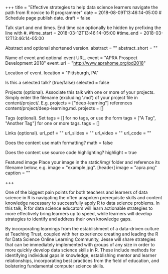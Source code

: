 +++ title = "Effective strategies to help data science learners navigate the path from R novice to R programmer" date = 2018-08-09T13:46:14-05:00 # Schedule page publish date. draft = false

Talk start and end times.
End time can optionally be hidden by prefixing the line with #.
#time_start = 2018-03-12T13:46:14-05:00 #time_end = 2018-03-12T13:46:14-05:00

Abstract and optional shortened version.
abstract = "" abstract_short = ""

Name of event and optional event URL.
event = "APRA Prospect Development 2018" event_url = "http://www.aprahome.org/pd2018"

Location of event.
location = "Pittsburgh, PA"

Is this a selected talk? (true/false)
selected = false

Projects (optional).
Associate this talk with one or more of your projects.
Simply enter the filename (excluding '.md') of your project file in content/project/.
E.g. projects = ["deep-learning"] references content/project/deep-learning.md.
projects = []

Tags (optional).
Set tags = [] for no tags, or use the form tags = ["A Tag", "Another Tag"] for one or more tags.
tags = []

Links (optional).
url_pdf = "" url_slides = "" url_video = "" url_code = ""

Does the content use math formatting?
math = false

Does the content use source code highlighting?
highlight = true

Featured image
Place your image in the static/img/ folder and reference its filename below, e.g. image = "example.jpg".
[header] image = "apra.png" caption = ""

+++

One of the biggest pain points for both teachers and learners of data science in R is navigating the often unspoken prerequisite skills and content knowledge necessary to successfully apply R to data science problems. In this talk, R for data science educators will learn actionable strategies to more effectively bring learners up to speed, while learners will develop strategies to identify and address their own knowledge gaps.

By incorporating learnings from the establishment of a data-driven culture at Teaching Trust, coupled with her experience creating and leading the R for Data Science Online Learning Community, Jesse will share strategies that can be immediately implemented with groups of any size in order to more quickly develop data science skills in R. These include methods for identifying individual gaps in knowledge, establishing mentor and learner relationships, incorporating best practices from the field of education, and bolstering fundamental computer science skills.
